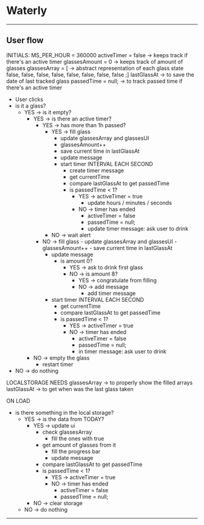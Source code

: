 # Waterly

---

## User flow

INITIALS:
MS_PER_HOUR = 360000
activeTimer = false -> keeps track if there's an active timer
glassesAmount = 0 -> keeps track of amount of glasses
glassesArray = [ -> abstract representation of each glass state
  false, false,
  false, false,
  false, false,
  false, false
;]
lastGlassAt -> to save the date of last tracked glass
passedTime = null; -> to track passed time if there's an active timer

- User clicks
- is it a glass?
  - YES -> is it empty?
    - YES -> is there an active timer?
      - YES -> has more than 1h passed?
        - YES -> fill glass
            - update glassesArray and glassesUI
            - glassesAmount++
            - save current time in lastGlassAt
          - update message
          - start timer INTERVAL EACH SECOND
            - create timer message
            - get currentTime
            - compare lastGlassAt to get passedTime
            - is passedTime < 1?
              - YES -> activeTimer = true
                - update hours / minutes / seconds
              - NO -> timer has ended
                - activeTimer = false
                - passedTime = null;
                - update timer message: ask user to drink
        - NO -> wait alert
      - NO -> fill glass
            - update glassesArray and glassesUI
            - glassesAmount++
            - save current time in lastGlassAt
          - update message
            - is amount 0?
              - YES -> ask to drink first glass
              - NO -> is amount 8?
                - YES -> congratulate from filling
                - NO -> add message
                  - add timer message
          - start timer INTERVAL EACH SECOND
            - get currentTime
            - compare lastGlassAt to get passedTime
            - is passedTime < 1?
              - YES -> activeTimer = true
              - NO -> timer has ended
                - activeTimer = false
                - passedTime = null;
                - in timer message: ask user to drink
    - NO -> empty the glass
      - restart timer
- NO -> do nothing

LOCALSTORAGE NEEDS
glassesArray -> to properly show the filled arrays
lastGlassAt -> to get when was the last glass taken

ON LOAD
- is there something in the local storage?
  - YES -> is the data from TODAY?
    - YES -> update ui
      - check glassesArray
        - fill the ones with true
      - get amount of glasses from it
        - fill the progress bar
        - update message
      - compare lastGlassAt to get passedTime
      - is passedTime < 1?
        - YES -> activeTimer = true
        - NO -> timer has ended
          - activeTimer = false
          - passedTime = null;
    - NO -> clear storage
  - NO -> do nothing

--- 
